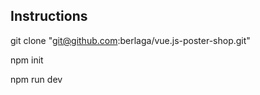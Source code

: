 
## Instructions

git clone "git@github.com:berlaga/vue.js-poster-shop.git"


npm init


npm run dev
